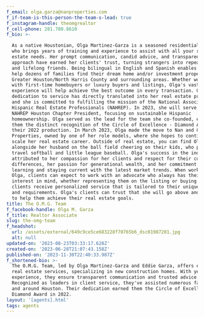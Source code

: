 ```yaml
---
f_email: olga.garza@nanproperties.com
f_if-team-is-this-person-the-team-s-lead: true
f_instagram-handle: theomgrealtor
f_cell-phone: 281.780.8610
f_bio: >-

  As a native Houstonian, Olga Martinez-Garza is a seasoned residential agent
  who brings years of training and experience to assist with all your real
  estate needs. Her prompt communication, candid advice, and transparent
  approach have earned her clients' trust, turning strangers into repeat clients
  and lifelong friends. Being bilingual in English and Spanish enables her to
  help dozens of families find their dream home and/or investment property in
  Greater Houston/North Harris County and surrounding areas. Whether working
  with first-time homebuyers or luxury buyers and listings, Olga's vast
  experience will help achieve the best outcome in every transaction. Olga's
  dedication to service has directly translated into her real estate practice,
  and she is committed to fulfilling the mission of the National Association of
  Hispanic Real Estate Professionals (NAHREP). In 2023, she will serve as the
  NAHREP Houston Chapter President, focusing on sustainable Hispanic
  homeownership. Olga served as the lead for the team she co-founded, earning
  them the distinct recognition of the Circle of Excellence - Diamond Award for
  their 2022 production. In March 2023, Olga made the move to Nan and Company
  Properties, owned by one of her role models, where she hopes to continue to
  scale her real estate career. Outside of real estate, you can find Olga
  alongside her husband on the ball field cheering on their kids, who play
  travel softball and little league baseball. Olga's success in the industry is
  attributed to her compassion for her clients and respect for their cultural
  differences, her passion for generational wealth, and her commitment to
  learning and staying current with the latest market trends. When working with
  Olga, clients can expect to work with an advocate who always has their best
  interest in mind, whether representing them on the listing or buying side. Her
  clients receive personalized service that is tailored to their unique needs
  and requirements. Olga's clients can trust that she will go above and beyond
  to help them achieve their real estate goals. 
title: The O.M.G. Team
f_facebook-handle: Olga M. Garza
f_title: Realtor Associate
slug: the-omg-team
f_headshot:
  url: /assets/external/649c9ce5ce683228f70765b6_dsc01987201.jpg
  alt: null
updated-on: '2023-08-23T03:33:17.628Z'
created-on: '2023-06-28T21:07:43.158Z'
published-on: '2023-11-30T22:40:33.987Z'
f_shortened-bio: >-
  The O.M.G. Team, led by Olga Martinez-Garza and Eddie Garza, offers expert
  real estate services, specializing in new construction homes. With years of
  experience, they ensure transparent communication and trusted advice.
  Recognized as leaders in client service, they've assisted numerous families in
  and around Houston. Their dedication earned them the Circle of Excellence -
  Diamond Award in 2022.
layout: '[agents].html'
tags: agents
---
```



